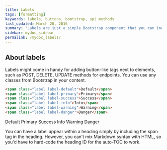 ```yaml
---
title: Labels
tags: [formatting]
keywords: labels, buttons, bootstrap, api methods
last_updated: March 20, 2016
summary: "Labels are just a simple Bootstrap component that you can include in your pages as needed. They represent one of many Bootstrap options you can include in your theme."
sidebar: mydoc_sidebar
permalink: /mydoc_labels/
---
```



## About labels
Labels might come in handy for adding button-like tags next to elements, such as POST, DELETE, UPDATE methods for endpoints. You can use any classes from Bootstrap in your content.

```html
<span class="label label-default">Default</span>
<span class="label label-primary">Primary</span>
<span class="label label-success">Success</span>
<span class="label label-info">Info</span>
<span class="label label-warning">Warning</span>
<span class="label label-danger">Danger</span>
```

<span class="label label-default">Default</span>
<span class="label label-primary">Primary</span>
<span class="label label-success">Success</span>
<span class="label label-info">Info</span>
<span class="label label-warning">Warning</span>
<span class="label label-danger">Danger</span>

You can have a label appear within a heading simply by including the span tag in the heading. However, you can't mix Markdown syntax with HTML, so you'd have to hard-code the heading ID for the auto-TOC to work. 